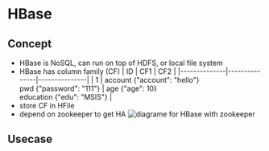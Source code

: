 # HBase

## Concept
* HBase is NoSQL, can run on top of HDFS, or local file system
* HBase has column family (CF)
    | ID | CF1 | CF2 |
    |--------------|---------------|---------------|
    | 1 | account {"account": "hello"} <br /> pwd {"password": "111"} | age {"age": 10} <br> education {"edu": "MSIS"} |
* store CF in HFile
* depend on zookeeper to get HA
    ![diagrame for HBase with zookeeper](http://www.plantuml.com/plantuml/proxy?src=https://raw.github.com/supermartinyang/Notes/master/java/HBase/hbase-zookeeper.txt)


## Usecase

## 
